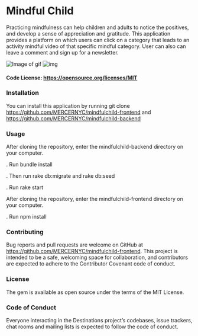 # Mindful Child 

Practicing mindfulness can help children and adults to notice the positives, and develop a sense of appreciation and gratitude. This application provides a platform on which users can click on a category that leads to an activity mindful video of that specific mindful category. User can also can leave a comment and sign up for a newsletter. 

![Image of gif](https://imgur.com/a/anEHOuv)
![img](http://i.imgur.com/anEHOuv.png)

#### Code License: https://opensource.org/licenses/MIT

### Installation

You can install this application by running git clone https://github.com/MERCERNYC/mindfulchild-frontend and https://github.com/MERCERNYC/mindfulchild-backend

### Usage

After cloning the repository, enter the mindfulchild-backend directory on your computer.

   . Run bundle install

   . Then run rake db:migrate and rake db:seed
   
   . Run rake start
   
 After cloning the repository, enter the mindfulchild-frontend directory on your computer.

   . Run npm install

### Contributing

Bug reports and pull requests are welcome on GitHub at https://github.com/MERCERNYC/mindfulchild-frontend. This project is intended to be a safe, welcoming space for collaboration, and contributors are expected to adhere to the Contributor Covenant code of conduct.

### License
The gem is available as open source under the terms of the MIT License.

### Code of Conduct
Everyone interacting in the Destinations project’s codebases, issue trackers, chat rooms and mailing lists is expected to follow the code of conduct.

